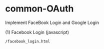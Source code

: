 # common-OAuth
Implement FaceBook Login and Google Login 

(1) Facebook Login (javascript)
    
    /facebook_login.html
